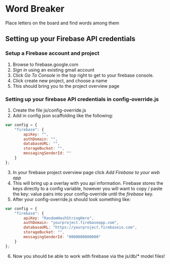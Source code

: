 # Word Breaker
Place letters on the board and find words among them

## Setting up your Firebase API credentials

### Setup a Firebase account and project

1. Browse to firebase.google.com
2. *Sign in* using an existing gmail account
3. Click *Go To Console* in the top right to get to your firebase console.
4. Click create new project, and choose a name
5. This should bring you to the project overview page

### Setting up your firebase API credentials in config-override.js

1. Create the file js/config-override.js
2. Add in config json scaffolding like the following:
```javascript
var config = {
    "firebase": {
        apiKey: "",
        authDomain: "",
        databaseURL: "",
        storageBucket: "",
        messagingSenderId: ""
    }
};
```
3. In your firebase project overview page click *Add Firebase to your web app*
4. This will bring up a overlay with you api information. Firebase stores the keys directly to a config variable, however you will want to copy / paste the key: value pairs into your config-override until the *firebase* key.
5. After your config-override.js should look something like:
```javascript
var config = {
    "firebase": {
        apiKey: "RandomHashStringHere",
        authDomain: "yourproject.firebaseapp.com",
        databaseURL: "https://yourproject.firebaseio.com",
        storageBucket: "",
        messagingSenderId: "0000000000000"
    }
};
```
6. Now you should be able to work with firebase via the js/db/* model files!
